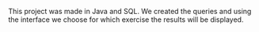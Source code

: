 This project was made in Java and SQL. We created the queries and using the interface we choose for which exercise the results will be displayed.
